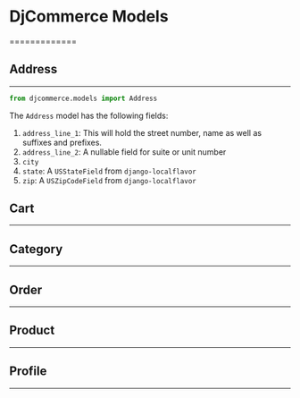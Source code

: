 # DjCommerce Models
=============

## Address
------------
```python
from djcommerce.models import Address
```

The `Address` model has the following fields:
1. `address_line_1`: This will hold the street number, name as well as suffixes and prefixes.
2. `address_line_2`: A nullable field for suite or unit number
3. `city`
4. `state`: A `USStateField` from `django-localflavor`
5. `zip`: A `USZipCodeField` from `django-localflavor`

## Cart
------------

## Category
------------

## Order
------------

## Product
------------

## Profile
------------
